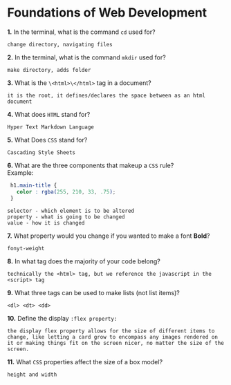 # Foundations of Web Development

**1.** In the terminal, what is the command `cd` used for?
<!-- enter you answer in the space below -->
```
change directory, navigating files
```

**2.** In the terminal, what is the command `mkdir` used for?
<!-- enter you answer in the space below -->
```
make directory, adds folder
```

**3.** What is the `\<html>\</html>` tag in a document?
<!-- enter you answer in the space below -->
```
it is the root, it defines/declares the space between as an html document
```

**4.** What does `HTML` stand for?
<!-- enter you answer in the space below -->
```
Hyper Text Markdown Language
```

**5.** What Does `CSS` stand for?
<!-- enter you answer in the space below -->
```
Cascading Style Sheets
```

**6.** What are the three components that makeup a `CSS` rule? <br> Example:
```css
 h1.main-title {
   color : rgba(255, 210, 33, .75);
 }
```
<!-- enter you answer in the space below -->
```
selector - which element is to be altered
property - what is going to be changed
value - how it is changed
```

**7.** What property would you change if you wanted to make a font **Bold**?
<!-- enter you answer in the space below -->
```
fonyt-weight
```

**8.** In what tag does the majority of your code belong?
<!-- enter you answer in the space below -->
```
technically the <html> tag, but we reference the javascript in the <script> tag
```

**9.** What three tags can be used to make lists (not list items)?
<!-- enter you answer in the space below -->
```
<dl> <dt> <dd>
```

**10.** Define the display `:flex property:`
<!-- enter you answer in the space below -->
```
the display flex property allows for the size of different items to change, like letting a card grow to encompass any images rendered on it or making things fit on the screen nicer, no matter the size of the screen.
```

**11.** What `CSS` properties affect the size of a box model?
<!-- enter you answer in the space below -->
```
height and width
```
